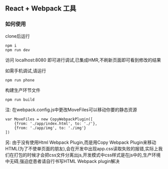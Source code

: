 ## React + Webpack 工具
	
### 如何使用
clone后运行
```
npm i
npm run dev
```
访问 localhost:8080 即可进行调试,已集成HMR,不刷新页面即可看到修改的结果


如需手机调试,请运行
```
npm run phone
```


构建生产环节文件
```
npm run build
```

注: 在webpack.config.js中更改MoveFiles可以移动你要的静态资源
```
var MoveFiles = new CopyWebpackPlugin([
    {from: './app/index.html', to: './'},
    {from: './app/img', to: './img'}
])
```
另: 由于没有使用Html Webpack Plugin,而是用Copy Webpack Plugin来移动HTML(为了不使单页面的朋友),会在开发中出现app.css读取失败的报错,实际上我们在打包的时候才会把css文件分离出js,开发模式中css样式是在js中的,生产环境中无碍,强迫症患者请自行书写HTML Webpack plugin解决
